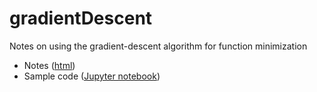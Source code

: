 # gradientDescent
Notes on using the gradient-descent algorithm for function minimization

- Notes ([html](https://htmlpreview.github.io/?https://github.com/eraldoribeiro/gradientDescent/blob/main/gradientDescent.html))
- Sample code ([Jupyter notebook](https://github.com/eraldoribeiro/gradientDescent/blob/main/gradientDescent1D.ipynb))
